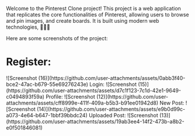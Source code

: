 Welcome to the Pinterest Clone project! This project is a web application that replicates the core functionalities of Pinterest, allowing users to browse and pin images, and create boards. It is built using modern web technologies, 🚀🚀🚀

Here are some screenshots of the project:
<h1>Register:</h1>
![Screenshot (16)](https://github.com/user-attachments/assets/0abb3f40-bce2-47ac-b679-55e69276243e)
Login:
![Screenshot (15)](https://github.com/user-attachments/assets/d7c1f123-7c1d-42e1-9649-c0494893f59a)
Profile:
![Screenshot (12)](https://github.com/user-attachments/assets/cff8999e-411f-409a-b5b3-b91ee01942d8)
New Post:
![Screenshot (14)](https://github.com/user-attachments/assets/e9b0d99c-a073-4e64-b647-1bbf39bbdc24)
Uploaded Post:
![Screenshot (13)](https://github.com/user-attachments/assets/19ab3ee4-14f2-473b-a8b2-e0f501846081)
